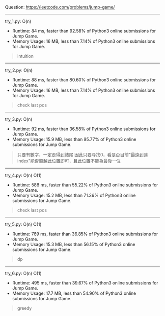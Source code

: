 Question: https://leetcode.com/problems/jump-game/

---

try_1.py: O(n)
* Runtime: 84 ms, faster than 92.58% of Python3 online submissions for Jump Game.
* Memory Usage: 16 MB, less than 7.14% of Python3 online submissions for Jump Game.

> intuition

---

try_2.py: O(n)
* Runtime: 88 ms, faster than 80.60% of Python3 online submissions for Jump Game.
* Memory Usage: 16 MB, less than 7.14% of Python3 online submissions for Jump Game.

> check last pos

---

try_3.py: O(n)
* Runtime: 92 ms, faster than 36.58% of Python3 online submissions for Jump Game.
* Memory Usage: 15.9 MB, less than 95.77% of Python3 online submissions for Jump Game.

> 只要有數字，一定走得到結尾
> 因此只要尋找0，看是否目前"最遠到達index"能否超越此位置即可，且此位置不能為最後一位

---

try_4.py: O(n) O(1)

* Runtime: 588 ms, faster than 55.22% of Python3 online submissions for Jump Game.
* Memory Usage: 15.2 MB, less than 71.36% of Python3 online submissions for Jump Game.

> check last pos

---

try_5.py: O(n) O(1)

* Runtime: 769 ms, faster than 36.85% of Python3 online submissions for Jump Game.
* Memory Usage: 15.3 MB, less than 56.15% of Python3 online submissions for Jump Game.

> dp

---

try_6.py: O(n) O(1)

* Runtime: 495 ms, faster than 39.67% of Python3 online submissions for Jump Game.
* Memory Usage: 17.7 MB, less than 54.90% of Python3 online submissions for Jump Game.

> greedy

